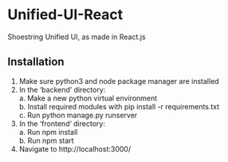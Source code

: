 # Unified-UI-React
 Shoestring Unified UI, as made in React.js
## Installation

1.	Make sure python3 and node package manager are installed  
2.	In the ‘backend’ directory:  
 a.	Make a new python virtual environment  
 b.	Install required modules with pip install -r requirements.txt  
 c.	Run python manage.py runserver    
3.	In the ‘frontend‘ directory:  
 a.	Run npm install  
 b.	Run npm start  
4.	Navigate to http://localhost:3000/  
